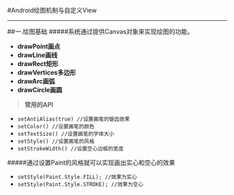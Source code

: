 #Android绘图机制与自定义View

----------
##一.绘图基础
#####系统通过提供Canvas对象来实现绘图的功能。
*	**drawPoint画点**
*	**drawLine画线**
*	**drawRect矩形**
*	**drawVertices多边形**
*	**drawArc画弧**
*	**drawCircle画圆**

>**常用的API**

*	`setAntiAlias(true) //设置画笔的锯齿效果`
*	`setColor() //设置画笔的颜色`
*	`setTextSize() //设置画笔的字体大小`
*	`setStyle() //设置画笔的风格`
*	`setStrokeWidth() //设置空心边框的宽度`

#####通过设置Paint的风格就可以实现画出实心和空心的效果
*	`setStyle(Paint.Style.FILL); //效果为实心`
*	`setStyle(Paint.Style.STROKE); //效果为空心`
